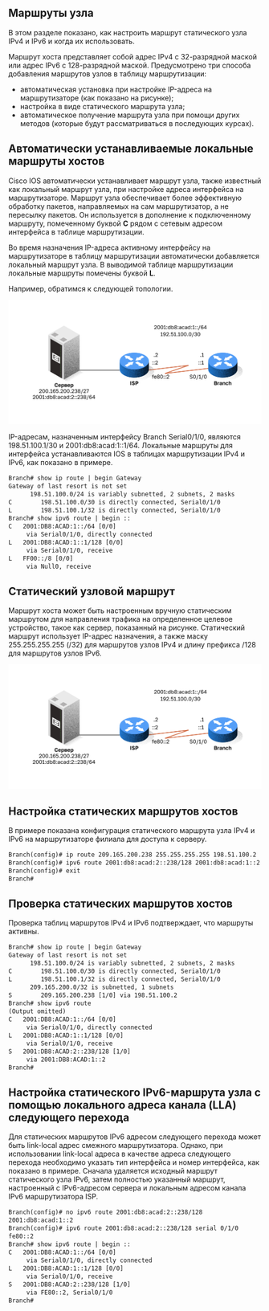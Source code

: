 <!-- 15.5.1 -->
## Маршруты узла

В этом разделе показано, как настроить маршрут статического узла IPv4 и IPv6 и когда их использовать.

Маршрут хоста представляет собой адрес IPv4 с 32-разрядной маской или адрес IPv6 с 128-разрядной маской. Предусмотрено три способа добавления маршрутов узлов в таблицу маршрутизации:

* автоматическая установка при настройке IP-адреса на маршрутизаторе (как показано на рисунке);
* настройка в виде статического маршрута узла;
* автоматическое получение маршрута узла при помощи других методов (которые будут рассматриваться в последующих курсах).

<!-- 15.5.2 -->
## Автоматически устанавливаемые локальные маршруты хостов

Cisco IOS автоматически устанавливает маршрут узла, также известный как локальный маршрут узла, при настройке адреса интерфейса на маршрутизаторе. Маршрут узла обеспечивает более эффективную обработку пакетов, направляемых на сам маршрутизатор, а не пересылку пакетов. Он используется в дополнение к подключенному маршруту, помеченному буквой **C** рядом с сетевым адресом интерфейса в таблице маршрутизации.

Во время назначения IP-адреса активному интерфейсу на маршрутизаторе в таблицу маршрутизации автоматически добавляется локальный маршрут узла. В выводимой таблице маршрутизации локальные маршруты помечены буквой **L**.

Например, обратимся к следующей топологии.

![](./assets/15.5.2.svg)


IP-адресам, назначенным интерфейсу Branch Serial0/1/0, являются 198.51.100.1/30 и 2001:db8:acad:1::1/64. Локальные маршруты для интерфейса устанавливаются IOS в таблицах маршрутизации IPv4 и IPv6, как показано в примере.

```
Branch# show ip route | begin Gateway
Gateway of last resort is not set
      198.51.100.0/24 is variably subnetted, 2 subnets, 2 masks
C        198.51.100.0/30 is directly connected, Serial0/1/0
L        198.51.100.1/32 is directly connected, Serial0/1/0
Branch# show ipv6 route | begin :: 
C   2001:DB8:ACAD:1::/64 [0/0]
     via Serial0/1/0, directly connected
L   2001:DB8:ACAD:1::1/128 [0/0]
     via Serial0/1/0, receive
L   FF00::/8 [0/0]
     via Null0, receive
```

<!-- 15.5.3 -->
## Статический узловой маршрут

Маршрут хоста может быть настроенным вручную статическим маршрутом для направления трафика на определенное целевое устройство, такое как сервер, показанный на рисунке. Статический маршрут использует IP-адрес назначения, а также маску 255.255.255.255 (/32) для маршрутов узлов IPv4 и длину префикса /128 для маршрутов узлов IPv6.

![](./assets/15.5.2.svg)
<!-- same as 15.5.3 -->


<!-- 15.5.4 -->
## Настройка статических маршрутов хостов

В примере показана конфигурация статического маршрута узла IPv4 и IPv6 на маршрутизаторе филиала для доступа к серверу.

```
Branch(config)# ip route 209.165.200.238 255.255.255.255 198.51.100.2
Branch(config)# ipv6 route 2001:db8:acad:2::238/128 2001:db8:acad:1::2
Branch(config)# exit
Branch#
```

<!-- 15.5.5 -->
## Проверка статических маршрутов хостов

Проверка таблиц маршрутов IPv4 и IPv6 подтверждает, что маршруты активны.

```
Branch# show ip route | begin Gateway
Gateway of last resort is not set
      198.51.100.0/24 is variably subnetted, 2 subnets, 2 masks
C        198.51.100.0/30 is directly connected, Serial0/1/0
L        198.51.100.1/32 is directly connected, Serial0/1/0
      209.165.200.0/32 is subnetted, 1 subnets
S        209.165.200.238 [1/0] via 198.51.100.2
Branch# show ipv6 route
(Output omitted)
C   2001:DB8:ACAD:1::/64 [0/0]
     via Serial0/1/0, directly connected
L   2001:DB8:ACAD:1::1/128 [0/0]
     via Serial0/1/0, receive
S   2001:DB8:ACAD:2::238/128 [1/0]
     via 2001:DB8:ACAD:1::2
Branch#
```

<!-- 15.5.6 -->
## Настройка статического IPv6-маршрута узла с помощью локального адреса канала (LLA) следующего перехода

Для статических маршрутов IPv6 адресом следующего перехода может быть link-local адрес смежного маршрутизатора. Однако, при использовании link-local адреса в качестве адреса следующего перехода необходимо указать тип интерфейса и номер интерфейса, как показано в примере. Сначала удаляется исходный маршрут статического узла IPv6, затем полностью указанный маршрут, настроенный с IPv6-адресом сервера и локальным адресом канала IPv6 маршрутизатора ISP.

```
Branch(config)# no ipv6 route 2001:db8:acad:2::238/128 2001:db8:acad:1::2
Branch(config)# ipv6 route 2001:db8:acad:2::238/128 serial 0/1/0 fe80::2
Branch# show ipv6 route | begin ::
C   2001:DB8:ACAD:1::/64 [0/0]
     via Serial0/1/0, directly connected
L   2001:DB8:ACAD:1::1/128 [0/0]
     via Serial0/1/0, receive
S   2001:DB8:ACAD:2::238/128 [1/0]
     via FE80::2, Serial0/1/0
Branch#
```

<!-- 15.5.7 -->
<!-- syntax -->
